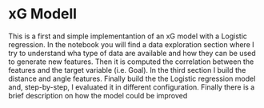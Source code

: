 # xG Modell

This is a first and simple implementantion of an xG model with a Logistic regression. In the notebook you will find a data exploration section where I try to understand wha type of data are available and how they can be used to generate new features. Then it is computed the correlation between the features and the target variable (i.e. Goal). In the third section I build the distance and angle features. Finally build the the Logistic regression model and, step-by-step, I evaluated it in different configuration. Finally there is a brief description on how the model could be improved
